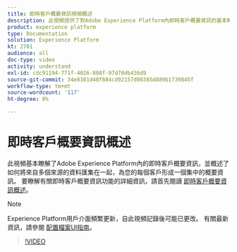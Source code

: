 ```yaml
---
title: 即時客戶概要資訊視頻概述
description: 此視頻提供了對Adobe Experience Platform內即時客戶概要資訊的基本瞭解，並概述了如何在平台UI中瀏覽概要資訊。
product: experience platform
type: Documentation
solution: Experience Platform
kt: 2701
audience: all
doc-type: video
activity: understand
exl-id: cdc91194-771f-4026-808f-97d70db436d9
source-git-commit: 34e0381d40f884cd92157d08385d889b1739845f
workflow-type: tm+mt
source-wordcount: '117'
ht-degree: 0%

---
```


# 即時客戶概要資訊概述

此視頻基本瞭解了Adobe Experience Platform內的即時客戶概要資訊，並概述了如何將來自多個來源的資料匯集在一起，為您的每個客戶形成一個集中的概要資訊。 要瞭解有關即時客戶概要資訊功能的詳細資訊，請首先閱讀 [即時客戶概要資訊概述](../home.md)。

>[!NOTE]
>
>Experience Platform用戶介面頻繁更新，自此視頻記錄後可能已更改。 有關最新資訊，請參閱 [配置檔案UI指南](../ui/user-guide.md)。

>[!VIDEO](https://video.tv.adobe.com/v/27251?quality=12&learn=on&captions=eng)
